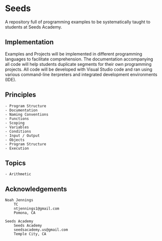 # Seeds 

A repository full of programming examples to be systematically taught to students at Seeds Academy.

## Implementation 

Examples and Projects will be implemented in different programming languages to facilitate comprehension. The documentation accompanying all code will help students duplicate segments for their own programming projects. All code will be developed with Visual Studio code and ran using various command-line iterpreters and integrated development environments (IDE).  

## Principles 

    - Program Structure 
    - Documentation 
    - Naming Conventions 
    - Functions
    - Scoping
    - Variables 
    - Conditions
    - Input / Output 
    - Objects 
    - Program Structure 
    - Execution  

## Topics

    - Arithmetic 

## Acknowledgements

    Noah Jennings 
        TC 
        ntjennings1@gmail.com
        Pomona, CA
        
    Seeds Academy 
        Seeds Academy
        seedsacademy.us@gmail.com
        Temple City, CA 


